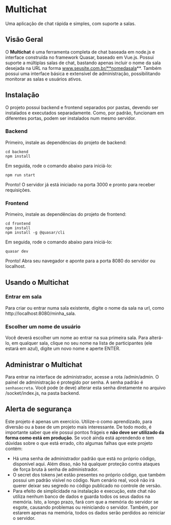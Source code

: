 # Multichat

Uma aplicação de chat rápida e simples, com suporte a salas.

## Visão Geral
O **Multichat** é uma ferramenta completa de chat baseada em node.js e interface construída no framework Quasar, baseado em Vue.js. Possui suporte a múltiplas salas de chat, bastando apenas incluir o nome da sala desejada na URL na forma www.seusite.com.br/**nomedasala**. Também possui uma interface básica e extensível de administração, possibilitando monitorar as salas e usuários ativos.

## Instalação
O projeto possui backend e frontend separados por pastas, devendo ser instalados e executados separadamente. Como, por padrão, funcionam em diferentes portas, podem ser instalados num mesmo servidor.

### Backend
Primeiro, instale as dependências do projeto de backend:

    cd backend
    npm install

Em seguida, rode o comando abaixo para iniciá-lo:

    npm run start

Pronto! O servidor já está iniciado na porta 3000 e pronto para receber requisições.

### Frontend
Primeiro, instale as dependências do projeto de frontend:

    cd frontend
    npm install
    npm install -g @quasar/cli

Em seguida, rode o comando abaixo para iniciá-lo:

    quasar dev

Pronto! Abra seu navegador e aponte para a porta 8080 do servidor ou localhost.

## Usando o Multichat
### Entrar em sala
Para criar ou entrar numa sala existente, digite o nome da sala na url, como http://localhost:8080/minha_sala.

### Escolher um nome de usuário
Você deverá escolher um nome ao entrar na sua primeira sala. Para alterá-lo, em qualquer sala, clique no seu nome na lista de participantes (ele estará em azul), digite um novo nome e aperte ENTER.

## Administrar o Multichat
Para entrar na interface de administrador, acesse a rota /admin/admin.
O painel de administração é protegido por senha. A senha padrão é `senhasecreta`. Você pode (e deve) alterar esta senha diretamente no arquivo /socket/index.js, na pasta backend.

## Alerta de segurança
Este projeto é apenas um exercício. Utilize-o como aprendizado, para diversão ou a base de um projeto mais interessante. De todo modo, é importante saber que ele possui pontos frágeis e **não deve ser utilizado da forma como está em produção**.
Se você ainda está aprendendo e tem dúvidas sobre o que está errado, cito algumas falhas que este projeto contém:

 - Há uma senha de administrador padrão que está no próprio código, disponível aqui. Além disso, não há qualquer proteção contra ataques de força bruta à senha de administrador.
 - O secret dos tokens jwt estão presentes no próprio código, que também possui um padrão visível no código. Num cenário real, você não irá querer deixar seu segredo no código publicado no controle de versão.
 - Para efeito de simplicidade na instalação e execução, este chat não utiliza nenhum banco de dados e guarda todos os seus dados na memória. Isto, a longo prazo, fará com que a memória do servidor se esgote, causando problemas ou reiniciando o servidor. Também, por estarem apenas na memória, todos os dados serão perdidos ao reiniciar o servidor.
